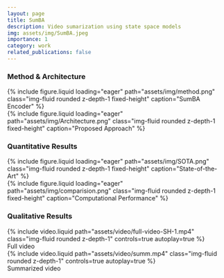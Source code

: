 ```yaml
---
layout: page
title: SumBA
description: Video sumarization using state space models  
img: assets/img/SumBA.jpeg
importance: 1
category: work
related_publications: false
---
```

<style>
    .fixed-height {
        height: 150px; /* Set a fixed height */
    }
</style>

<h3>Method & Architecture</h3>
<div class="row">
    <div class="col-sm-6 mt-2 mt-md-0">
        {% include figure.liquid loading="eager" path="assets/img/method.png"  class="img-fluid rounded z-depth-1 fixed-height" caption="SumBA Encoder"  %}
    </div>
    <div class="col-sm-6 mt-2 mt-md-0">
        {% include figure.liquid loading="eager" path="assets/img/Architecture.png" class="img-fluid rounded z-depth-1 fixed-height" caption="Proposed Approach" %}
    </div>
</div>

<h3>Quantitative Results</h3>
<div class="row">
    <div class="col-sm-6 mt-2 mt-md-0">
        {% include figure.liquid loading="eager" path="assets/img/SOTA.png"  class="img-fluid rounded z-depth-1 fixed-height" caption="State-of-the-Art" %}
    </div>
    <div class="col-sm-6 mt-2 mt-md-0">
        {% include figure.liquid loading="eager" path="assets/img/comparision.png" class="img-fluid rounded z-depth-1 fixed-height" caption="Computational Performance" %}
    </div>
</div>


<h3>Qualitative Results</h3>
<div class="row">
    <div class="col-sm mt-3 mt-md-0">
        {% include video.liquid path="assets/video/full-video-SH-1.mp4" class="img-fluid rounded z-depth-1" controls=true autoplay=true  %}
         <figcaption class="caption">Full video</figcaption>
    </div>
    <div class="col-sm mt-3 mt-md-0">
        {% include video.liquid path="assets/video/summ.mp4" class="img-fluid rounded z-depth-1" controls=true autoplay=true %}
        <figcaption class="caption">Summarized video</figcaption>
    </div>
</div> 


